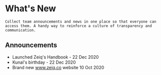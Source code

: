 # What's New

```
Collect team announcements and news in one place so that everyone can access them. A handy way to reinforce a culture of transparency and communication.
```

## Announcements

- Launched Zeiq's Handbook - 22 Dec 2020
- Kunal's birthday - 22 Dec 2020
- Brand new www.zeiq.co website 10 Oct 2020